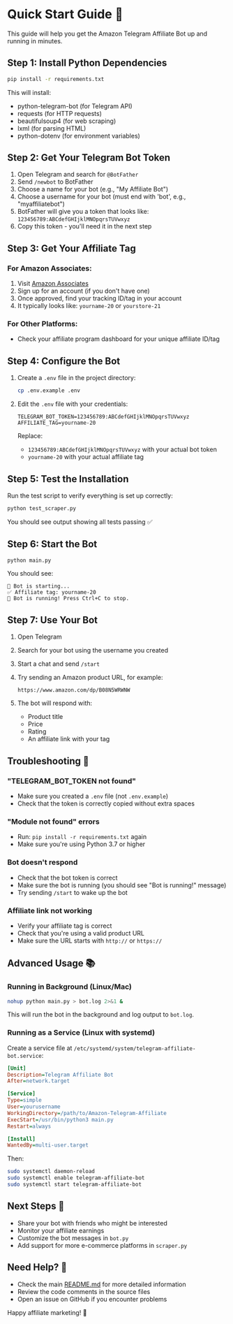 # Quick Start Guide 🚀

This guide will help you get the Amazon Telegram Affiliate Bot up and running in minutes.

## Step 1: Install Python Dependencies

```bash
pip install -r requirements.txt
```

This will install:
- python-telegram-bot (for Telegram API)
- requests (for HTTP requests)
- beautifulsoup4 (for web scraping)
- lxml (for parsing HTML)
- python-dotenv (for environment variables)

## Step 2: Get Your Telegram Bot Token

1. Open Telegram and search for `@BotFather`
2. Send `/newbot` to BotFather
3. Choose a name for your bot (e.g., "My Affiliate Bot")
4. Choose a username for your bot (must end with 'bot', e.g., "myaffiliatebot")
5. BotFather will give you a token that looks like: `123456789:ABCdefGHIjklMNOpqrsTUVwxyz`
6. Copy this token - you'll need it in the next step

## Step 3: Get Your Affiliate Tag

### For Amazon Associates:
1. Visit [Amazon Associates](https://affiliate-program.amazon.com/)
2. Sign up for an account (if you don't have one)
3. Once approved, find your tracking ID/tag in your account
4. It typically looks like: `yourname-20` or `yourstore-21`

### For Other Platforms:
- Check your affiliate program dashboard for your unique affiliate ID/tag

## Step 4: Configure the Bot

1. Create a `.env` file in the project directory:
   ```bash
   cp .env.example .env
   ```

2. Edit the `.env` file with your credentials:
   ```env
   TELEGRAM_BOT_TOKEN=123456789:ABCdefGHIjklMNOpqrsTUVwxyz
   AFFILIATE_TAG=yourname-20
   ```

   Replace:
   - `123456789:ABCdefGHIjklMNOpqrsTUVwxyz` with your actual bot token
   - `yourname-20` with your actual affiliate tag

## Step 5: Test the Installation

Run the test script to verify everything is set up correctly:

```bash
python test_scraper.py
```

You should see output showing all tests passing ✅

## Step 6: Start the Bot

```bash
python main.py
```

You should see:
```
🤖 Bot is starting...
✅ Affiliate tag: yourname-20
🚀 Bot is running! Press Ctrl+C to stop.
```

## Step 7: Use Your Bot

1. Open Telegram
2. Search for your bot using the username you created
3. Start a chat and send `/start`
4. Try sending an Amazon product URL, for example:
   ```
   https://www.amazon.com/dp/B08N5WRWNW
   ```

5. The bot will respond with:
   - Product title
   - Price
   - Rating
   - An affiliate link with your tag

## Troubleshooting 🔧

### "TELEGRAM_BOT_TOKEN not found"
- Make sure you created a `.env` file (not `.env.example`)
- Check that the token is correctly copied without extra spaces

### "Module not found" errors
- Run: `pip install -r requirements.txt` again
- Make sure you're using Python 3.7 or higher

### Bot doesn't respond
- Check that the bot token is correct
- Make sure the bot is running (you should see "Bot is running!" message)
- Try sending `/start` to wake up the bot

### Affiliate link not working
- Verify your affiliate tag is correct
- Check that you're using a valid product URL
- Make sure the URL starts with `http://` or `https://`

## Advanced Usage 📚

### Running in Background (Linux/Mac)

```bash
nohup python main.py > bot.log 2>&1 &
```

This will run the bot in the background and log output to `bot.log`.

### Running as a Service (Linux with systemd)

Create a service file at `/etc/systemd/system/telegram-affiliate-bot.service`:

```ini
[Unit]
Description=Telegram Affiliate Bot
After=network.target

[Service]
Type=simple
User=yourusername
WorkingDirectory=/path/to/Amazon-Telegram-Affiliate
ExecStart=/usr/bin/python3 main.py
Restart=always

[Install]
WantedBy=multi-user.target
```

Then:
```bash
sudo systemctl daemon-reload
sudo systemctl enable telegram-affiliate-bot
sudo systemctl start telegram-affiliate-bot
```

## Next Steps 🎯

- Share your bot with friends who might be interested
- Monitor your affiliate earnings
- Customize the bot messages in `bot.py`
- Add support for more e-commerce platforms in `scraper.py`

## Need Help? 💬

- Check the main [README.md](README.md) for more detailed information
- Review the code comments in the source files
- Open an issue on GitHub if you encounter problems

Happy affiliate marketing! 🎉
